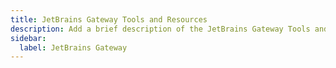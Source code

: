 ```yaml
---
title: JetBrains Gateway Tools and Resources
description: Add a brief description of the JetBrains Gateway Tools and Resources page here
sidebar:
  label: JetBrains Gateway
---
```

